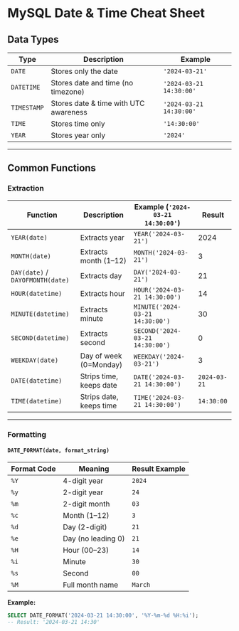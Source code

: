 # MySQL Date & Time Cheat Sheet

## Data Types

| Type        | Description                           | Example                 |
| ----------- | ------------------------------------- | ----------------------- |
| `DATE`      | Stores only the date                  | `'2024-03-21'`          |
| `DATETIME`  | Stores date and time (no timezone)    | `'2024-03-21 14:30:00'` |
| `TIMESTAMP` | Stores date & time with UTC awareness | `'2024-03-21 14:30:00'` |
| `TIME`      | Stores time only                      | `'14:30:00'`            |
| `YEAR`      | Stores year only                      | `'2024'`                |

---

## Common Functions

### Extraction

| Function                         | Description             | Example (`'2024-03-21 14:30:00'`) | Result       |
| -------------------------------- | ----------------------- | --------------------------------- | ------------ |
| `YEAR(date)`                     | Extracts year           | `YEAR('2024-03-21')`              | 2024         |
| `MONTH(date)`                    | Extracts month (1–12)   | `MONTH('2024-03-21')`             | 3            |
| `DAY(date)` / `DAYOFMONTH(date)` | Extracts day            | `DAY('2024-03-21')`               | 21           |
| `HOUR(datetime)`                 | Extracts hour           | `HOUR('2024-03-21 14:30:00')`     | 14           |
| `MINUTE(datetime)`               | Extracts minute         | `MINUTE('2024-03-21 14:30:00')`   | 30           |
| `SECOND(datetime)`               | Extracts second         | `SECOND('2024-03-21 14:30:00')`   | 0            |
| `WEEKDAY(date)`                  | Day of week (0=Monday)  | `WEEKDAY('2024-03-21')`           | 3            |
| `DATE(datetime)`                 | Strips time, keeps date | `DATE('2024-03-21 14:30:00')`     | `2024-03-21` |
| `TIME(datetime)`                 | Strips date, keeps time | `TIME('2024-03-21 14:30:00')`     | `14:30:00`   |

---

### Formatting

#### `DATE_FORMAT(date, format_string)`

| Format Code | Meaning            | Result Example |
| ----------- | ------------------ | -------------- |
| `%Y`        | 4-digit year       | `2024`         |
| `%y`        | 2-digit year       | `24`           |
| `%m`        | 2-digit month      | `03`           |
| `%c`        | Month (1–12)       | `3`            |
| `%d`        | Day (2-digit)      | `21`           |
| `%e`        | Day (no leading 0) | `21`           |
| `%H`        | Hour (00–23)       | `14`           |
| `%i`        | Minute             | `30`           |
| `%s`        | Second             | `00`           |
| `%M`        | Full month name    | `March`        |

**Example:**

```sql
SELECT DATE_FORMAT('2024-03-21 14:30:00', '%Y-%m-%d %H:%i');
-- Result: '2024-03-21 14:30'
```